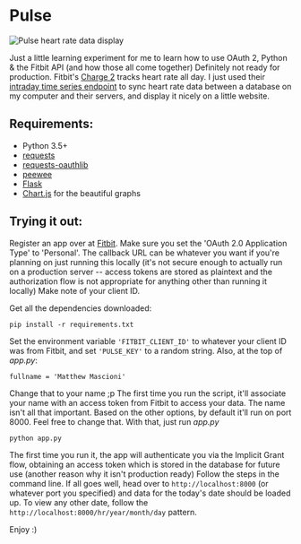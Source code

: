 # Pulse

![Pulse heart rate data display](http://i.imgur.com/nEIUO6x.png)

Just a little learning experiment for me to learn how to use OAuth 2, Python & the Fitbit API (and how those all come together) Definitely not ready for production. Fitbit's [Charge 2](https://www.fitbit.com/en-ca/charge2) tracks heart rate all day. I just used their [intraday time series endpoint](https://dev.fitbit.com/docs/heart-rate/#get-heart-rate-intraday-time-series) to sync heart rate data between a database on my computer and their servers, and display it nicely on a little website. 

## Requirements:

* Python 3.5+
* [requests](https://pypi.python.org/pypi/requests/)
* [requests-oauthlib](https://pypi.python.org/pypi/requests-oauthlib/0.8.0)
* [peewee](https://pypi.python.org/pypi/peewee/2.8.7)
* [Flask](http://flask.pocoo.org)
* [Chart.js](http://www.chartjs.org) for the beautiful graphs

## Trying it out:

Register an app over at [Fitbit](https://dev.fitbit.com). Make sure you set the 'OAuth 2.0 Application Type' to 'Personal'. The callback URL can be whatever you want if you're planning on just running this locally (it's not secure enough to actually run on a production server -- access tokens are stored as plaintext and the authorization flow is not appropriate for anything other than running it locally) Make note of your client ID. 

Get all the dependencies downloaded:

	pip install -r requirements.txt

Set the environment variable `'FITBIT_CLIENT_ID'` to whatever your client ID was from Fitbit, and set `'PULSE_KEY'` to a random string. Also, at the top of *app.py*:

```
fullname = 'Matthew Mascioni'
```

Change that to your name ;p The first time you run the script, it'll associate your name with an access token from Fitbit to access your data. The name isn't all that important. Based on the other options, by default it'll run on port 8000. Feel free to change that. With that, just run *app.py*

	python app.py

The first time you run it, the app will authenticate you via the Implicit Grant flow, obtaining an access token which is stored in the database for future use (another reason why it isn't production ready) Follow the steps in the command line. If all goes well, head over to `http://localhost:8000` (or whatever port you specified) and data for the today's date should be loaded up. To view any other date, follow the `http://localhost:8000/hr/year/month/day` pattern.

Enjoy :)